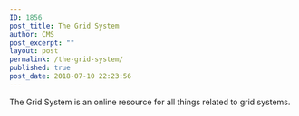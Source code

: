 ```yaml
---
ID: 1856
post_title: The Grid System
author: CMS
post_excerpt: ""
layout: post
permalink: /the-grid-system/
published: true
post_date: 2018-07-10 22:23:56
---
```

The Grid System is an online resource for all things related to grid systems.